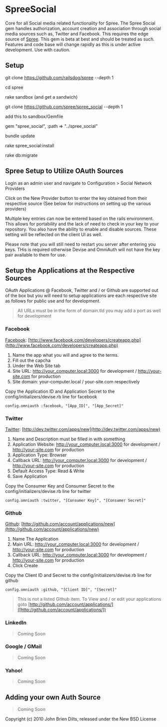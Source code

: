 SpreeSocial
===========

Core for all Social media related functionality for Spree. The Spree Social gem handles authorization, account creation and association through social media sources such as, Twitter and Facebook. This requires the edge source of [Spree](https://github.com/railsdog/spree). This gem is beta at best and should be treated as such. Features and code base will change rapidly as this is under active development. Use with caution.

Setup
-----

git clone https://github.com/railsdog/spree --depth 1

cd spree

rake sandbox (and get a sandwich)

git clone https://github.com/spree/spree_social --depth 1

add this to sandbox/Gemfile

gem "spree_social", :path => "../spree_social"

bundle update

rake spree_social:install

rake db:migrate

Spree Setup to Utilize OAuth Sources
------------------------------------

Login as an admin user and navigate to Configuration > Social Network Providers

Click on the New Provider button to enter the key obtained from their respective source
(See below for instructions on setting up the various providers)

Multiple key entries can now be entered based on the rails environment. This allows for portability and the lack of need to check in your key to your repository. You also have the ability to enable and disable sources. These setting will be reflected on the client UI as well.

Please note that you will still need to restart you server after entering you keys. THis is required otherwise Devise and OmniAuth will not have the key pair available to them for use.

Setup the Applications at the Respective Sources
------------------------------------------------

OAuth Applications @ Facebook, Twitter and / or Github are supported out of the box but you will need to setup applications are each respective site as follows for public use and for development. 

> All URLs must be in the form of domain.tld you may add a port as well for development

### Facebook

[Facebook](http://www.facebook.com/developers/createapp.php): [http://www.facebook.com/developers/createapp.php](http://www.facebook.com/developers/createapp.php)

1. Name the app what you will and agree to the terms.
2. Fill out the capcha
3. Under the Web Site tab
4. Site URL: http://your_computer.local:3000 for development / http://your-site.com for production
5. Site domain: your-computer.local / your-site.com respectively

Copy the Application ID and Application Secret to the config/initializers/devise.rb line for facebook

`config.omniauth :facebook, "[App_ID]", "[App_Secret]"`

### Twitter

[Twitter](http://dev.twitter.com/apps/new): [http://dev.twitter.com/apps/new](http://dev.twitter.com/apps/new)

1. Name and Description must be filled in with something
2. Application Website: http://your_computer.local:3000 for development / http://your-site.com for production
3. Application Type: Browser
4. Callback URL: http://your_computer.local:3000 for development / http://your-site.com for production
5. Default Access Type: Read & Write
6. Save Application

Copy the Consumer Key and Consumer Secret to the config/initializers/devise.rb line for twitter

`config.omniauth :twitter, "[Consumer Key]", "[Consumer Secret]"`

### Github

[Github](http://github.com/account/applications/new): [http://github.com/account/applications/new](http://github.com/account/applications/new)

1. Name The Application
2. Main URL: http://your_computer.local:3000 for development / http://your-site.com for production
3. Callback URL: http://your_computer.local:3000 for development / http://your-site.com for production
4. Click Create

Copy the Client ID and Secret to the config/initializers/devise.rb line for github

`config.omniauth :github, "[Client ID]", "[Secret]"`

> This is not a listed Github item. To View and / or edit your applications goto [http://github.com/account/applications/]([http://github.com/account/applications/])

### LinkedIn

> Coming Soon

### Google / GMail

> Coming Soon

### Yahoo!

> Coming Soon

Adding your own Auth Source
---------------------------

> Coming Soon


Copyright (c) 2010 John Brien Dilts, released under the New BSD License
